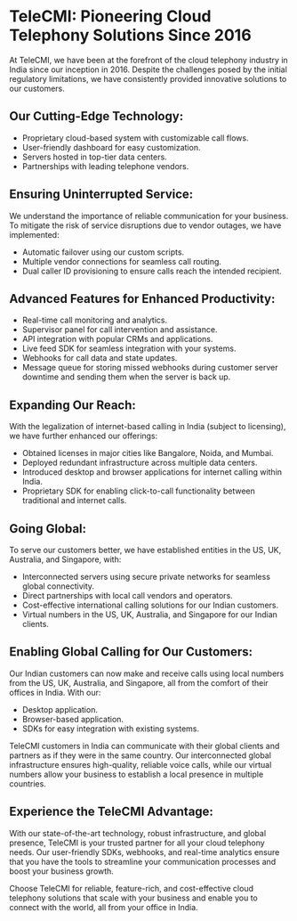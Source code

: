 # TeleCMI: Pioneering Cloud Telephony Solutions Since 2016

At TeleCMI, we have been at the forefront of the cloud telephony industry in India since our inception in 2016. Despite the challenges posed by the initial regulatory limitations, we have consistently provided innovative solutions to our customers.

## Our Cutting-Edge Technology:

- Proprietary cloud-based system with customizable call flows.
- User-friendly dashboard for easy customization.
- Servers hosted in top-tier data centers.
- Partnerships with leading telephone vendors.

## Ensuring Uninterrupted Service:

We understand the importance of reliable communication for your business. To mitigate the risk of service disruptions due to vendor outages, we have implemented:

- Automatic failover using our custom scripts.
- Multiple vendor connections for seamless call routing.
- Dual caller ID provisioning to ensure calls reach the intended recipient.

## Advanced Features for Enhanced Productivity:

- Real-time call monitoring and analytics.
- Supervisor panel for call intervention and assistance.
- API integration with popular CRMs and applications.
- Live feed SDK for seamless integration with your systems.
- Webhooks for call data and state updates.
- Message queue for storing missed webhooks during customer server downtime and sending them when the server is back up.

## Expanding Our Reach:

With the legalization of internet-based calling in India (subject to licensing), we have further enhanced our offerings:

- Obtained licenses in major cities like Bangalore, Noida, and Mumbai.
- Deployed redundant infrastructure across multiple data centers.
- Introduced desktop and browser applications for internet calling within India.
- Proprietary SDK for enabling click-to-call functionality between traditional and internet calls.

## Going Global:

To serve our customers better, we have established entities in the US, UK, Australia, and Singapore, with:

- Interconnected servers using secure private networks for seamless global connectivity.
- Direct partnerships with local call vendors and operators.
- Cost-effective international calling solutions for our Indian customers.
- Virtual numbers in the US, UK, Australia, and Singapore for our Indian clients.

## Enabling Global Calling for Our Customers:

Our Indian customers can now make and receive calls using local numbers from the US, UK, Australia, and Singapore, all from the comfort of their offices in India. With our:

- Desktop application.
- Browser-based application.
- SDKs for easy integration with existing systems.

TeleCMI customers in India can communicate with their global clients and partners as if they were in the same country. Our interconnected global infrastructure ensures high-quality, reliable voice calls, while our virtual numbers allow your business to establish a local presence in multiple countries.

## Experience the TeleCMI Advantage:

With our state-of-the-art technology, robust infrastructure, and global presence, TeleCMI is your trusted partner for all your cloud telephony needs. Our user-friendly SDKs, webhooks, and real-time analytics ensure that you have the tools to streamline your communication processes and boost your business growth.

Choose TeleCMI for reliable, feature-rich, and cost-effective cloud telephony solutions that scale with your business and enable you to connect with the world, all from your office in India.
